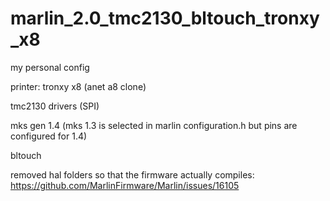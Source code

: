 # marlin_2.0_tmc2130_bltouch_tronxy_x8

my personal config

printer: tronxy x8 (anet a8 clone)

tmc2130 drivers (SPI)

mks gen 1.4 (mks 1.3 is selected in marlin configuration.h but pins are configured for 1.4)

bltouch

removed hal folders so that the firmware actually compiles: https://github.com/MarlinFirmware/Marlin/issues/16105
